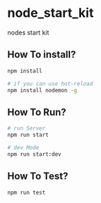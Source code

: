 # node_start_kit
nodes start kit

## How To install?
```bash
npm install

# if you can use hot-reload
npm install nodemon -g
```

## How To Run?
```bash
# run Server
npm run start

# dev Mode
npm run start:dev
```

## How To Test?
```bash
npm run test
```